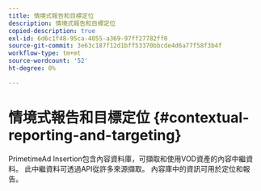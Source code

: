 ```yaml
---
title: 情境式報告和目標定位
description: 情境式報告和目標定位
copied-description: true
exl-id: 6d6c1f48-95ca-4055-a369-97ff27782ff0
source-git-commit: 3e63c187f12d1bff53370bbcde4d6a77f58f3b4f
workflow-type: tm+mt
source-wordcount: '52'
ht-degree: 0%

---
```


# 情境式報告和目標定位 {#contextual-reporting-and-targeting}

PrimetimeAd Insertion包含內容資料庫，可擷取和使用VOD資產的內容中繼資料。 此中繼資料可透過API從許多來源擷取。 內容庫中的資訊可用於定位和報告。
